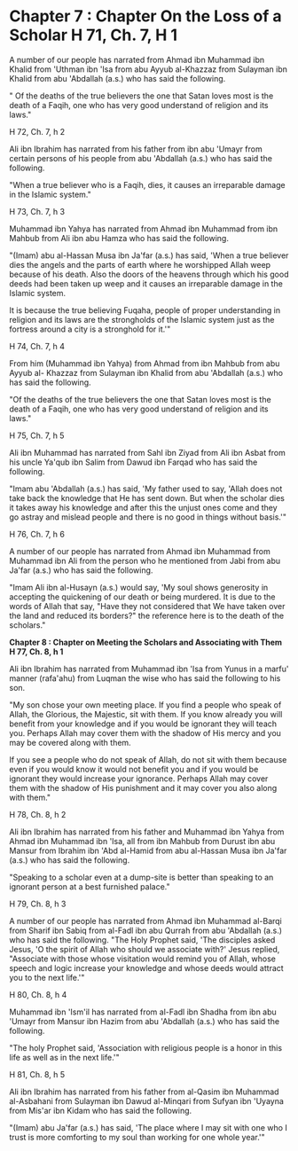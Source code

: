 Chapter 7 : Chapter On the Loss of a Scholar H 71, Ch. 7, H 1
=============================================================

A number of our people has narrated from Ahmad ibn Muhammad ibn Khalid
from 'Uthman ibn 'Isa from abu Ayyub al-Khazzaz from Sulayman ibn Khalid
from abu 'Abdallah (a.s.) who has said the following.

" Of the deaths of the true believers the one that Satan loves most is
the death of a Faqih, one who has very good understand of religion and
its laws."

H 72, Ch. 7, h 2

Ali ibn Ibrahim has narrated from his father from ibn abu 'Umayr from
certain persons of his people from abu 'Abdallah (a.s.) who has said the
following.

"When a true believer who is a Faqih, dies, it causes an irreparable
damage in the Islamic system."

H 73, Ch. 7, h 3

Muhammad ibn Yahya has narrated from Ahmad ibn Muhammad from ibn Mahbub
from Ali ibn abu Hamza who has said the following.

"(Imam) abu al-Hassan Musa ibn Ja'far (a.s.) has said, 'When a true
believer dies the angels and the parts of earth where he worshipped
Allah weep because of his death. Also the doors of the heavens through
which his good deeds had been taken up weep and it causes an irreparable
damage in the Islamic system.

It is because the true believing Fuqaha, people of proper understanding
in religion and its laws are the strongholds of the Islamic system just
as the fortress around a city is a stronghold for it.'"

H 74, Ch. 7, h 4

From him (Muhammad ibn Yahya) from Ahmad from ibn Mahbub from abu Ayyub
al- Khazzaz from Sulayman ibn Khalid from abu 'Abdallah (a.s.) who has
said the following.

"Of the deaths of the true believers the one that Satan loves most is
the death of a Faqih, one who has very good understand of religion and
its laws."

H 75, Ch. 7, h 5

Ali ibn Muhammad has narrated from Sahl ibn Ziyad from Ali ibn Asbat
from his uncle Ya'qub ibn Salim from Dawud ibn Farqad who has said the
following.

"Imam abu 'Abdallah (a.s.) has said, 'My father used to say, 'Allah
does not take back the knowledge that He has sent down. But when the
scholar dies it takes away his knowledge and after this the unjust ones
come and they go astray and mislead people and there is no good in
things without basis.'"

H 76, Ch. 7, h 6

A number of our people has narrated from Ahmad ibn Muhammad from
Muhammad ibn Ali from the person who he mentioned from Jabi from abu
Ja'far (a.s.) who has said the following.

"Imam Ali ibn al-Husayn (a.s.) would say, 'My soul shows generosity in
accepting the quickening of our death or being murdered. It is due to
the words of Allah that say, "Have they not considered that We have
taken over the land and reduced its borders?" the reference here is to
the death of the scholars."


**Chapter 8 : Chapter on Meeting the Scholars and Associating with Them
H 77, Ch. 8, h 1**

Ali ibn Ibrahim has narrated from Muhammad ibn 'Isa from Yunus in a
marfu' manner (rafa'ahu) from Luqman the wise who has said the following
to his son.

"My son chose your own meeting place. If you find a people who speak of
Allah, the Glorious, the Majestic, sit with them. If you know already
you will benefit from your knowledge and if you would be ignorant they
will teach you. Perhaps Allah may cover them with the shadow of His
mercy and you may be covered along with them.

If you see a people who do not speak of Allah, do not sit with them
because even if you would know it would not benefit you and if you would
be ignorant they would increase your ignorance. Perhaps Allah may cover
them with the shadow of His punishment and it may cover you also along
with them."

H 78, Ch. 8, h 2

Ali ibn Ibrahim has narrated from his father and Muhammad ibn Yahya
from Ahmad ibn Muhammad ibn 'Isa, all from ibn Mahbub from Durust ibn
abu Mansur from Ibrahim ibn 'Abd al-Hamid from abu al-Hassan Musa ibn
Ja'far (a.s.) who has said the following.

"Speaking to a scholar even at a dump-site is better than speaking to
an ignorant person at a best furnished palace."

H 79, Ch. 8, h 3

A number of our people has narrated from Ahmad ibn Muhammad al-Barqi
from Sharif ibn Sabiq from al-Fadl ibn abu Qurrah from abu 'Abdallah
(a.s.) who has said the following. "The Holy Prophet said, 'The
disciples asked Jesus, 'O the spirit of Allah who should we associate
with?' Jesus replied, "Associate with those whose visitation would
remind you of Allah, whose speech and logic increase your knowledge and
whose deeds would attract you to the next life.'"

H 80, Ch. 8, h 4

Muhammad ibn 'Ism'il has narrated from al-Fadl ibn Shadha from ibn abu
'Umayr from Mansur ibn Hazim from abu 'Abdallah (a.s.) who has said the
following.

"The holy Prophet said, 'Association with religious people is a honor
in this life as well as in the next life.'"

H 81, Ch. 8, h 5

Ali ibn Ibrahim has narrated from his father from al-Qasim ibn Muhammad
al-Asbahani from Sulayman ibn Dawud al-Minqari from Sufyan ibn 'Uyayna
from Mis'ar ibn Kidam who has said the following.

"(Imam) abu Ja'far (a.s.) has said, 'The place where I may sit with one
who I trust is more comforting to my soul than working for one whole
year.'"



